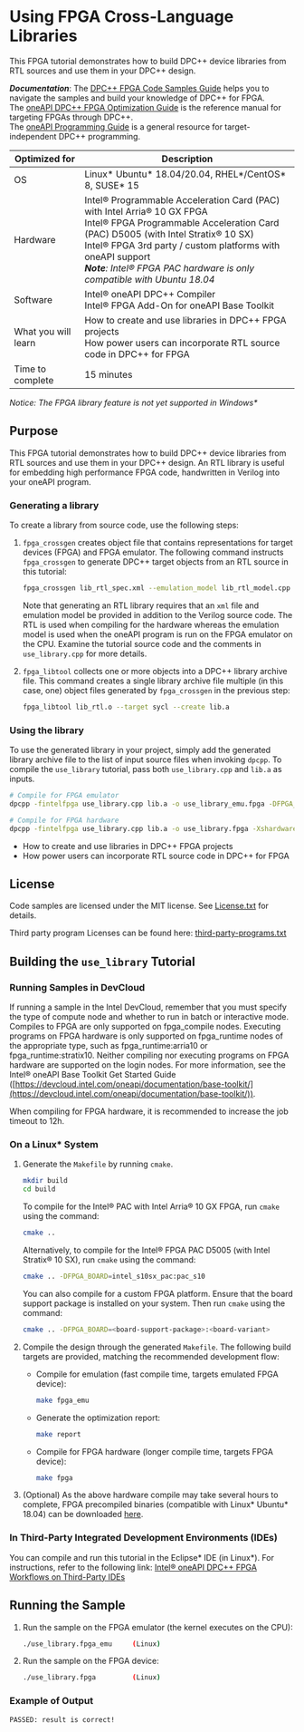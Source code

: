 # Using FPGA Cross-Language Libraries

This FPGA tutorial demonstrates how to build DPC++ device libraries from RTL sources and use them in your DPC++ design.

***Documentation***:  The [DPC++ FPGA Code Samples Guide](https://software.intel.com/content/www/us/en/develop/articles/explore-dpcpp-through-intel-fpga-code-samples.html) helps you to navigate the samples and build your knowledge of DPC++ for FPGA. <br>
The [oneAPI DPC++ FPGA Optimization Guide](https://software.intel.com/content/www/us/en/develop/documentation/oneapi-fpga-optimization-guide) is the reference manual for targeting FPGAs through DPC++. <br>
The [oneAPI Programming Guide](https://software.intel.com/en-us/oneapi-programming-guide) is a general resource for target-independent DPC++ programming.

| Optimized for                     | Description
---                                 |---
| OS                                | Linux* Ubuntu* 18.04/20.04, RHEL*/CentOS* 8, SUSE* 15
| Hardware                          | Intel® Programmable Acceleration Card (PAC) with Intel Arria® 10 GX FPGA <br> Intel® FPGA Programmable Acceleration Card (PAC) D5005 (with Intel Stratix® 10 SX) <br> Intel® FPGA 3rd party / custom platforms with oneAPI support <br> *__Note__: Intel® FPGA PAC hardware is only compatible with Ubuntu 18.04*
| Software                          | Intel® oneAPI DPC++ Compiler <br> Intel® FPGA Add-On for oneAPI Base Toolkit
| What you will learn               | How to create and use libraries in DPC++ FPGA projects <br> How power users can incorporate RTL source code in DPC++ for FPGA
| Time to complete                  | 15 minutes

_Notice: The FPGA library feature is not yet supported in Windows*_

## Purpose

This FPGA tutorial demonstrates how to build DPC++ device libraries from RTL sources and use them in your DPC++ design. An RTL library is useful for embedding high performance FPGA code, handwritten in Verilog into your oneAPI program.

### Generating a library

To create a library from  source code, use the following steps:

1. `fpga_crossgen` creates object file that contains representations for target devices (FPGA) and FPGA emulator. The following command instructs `fpga_crossgen` to generate DPC++ target objects from an RTL source in this tutorial:

   ```bash
   fpga_crossgen lib_rtl_spec.xml --emulation_model lib_rtl_model.cpp --target sycl -o lib_rtl.o
   ```

   Note that generating an RTL library requires that an `xml` file and emulation model be provided in addition to the Verilog source code. The RTL is used when compiling for the hardware whereas the emulation model is used when the oneAPI program is run on the FPGA emulator on the CPU. Examine the tutorial source code and the comments in `use_library.cpp` for more details.

2. `fpga_libtool` collects one or more objects into a DPC++ library archive file. This command creates a single library archive file multiple (in this case, one) object files generated by `fpga_crossgen` in the previous step:

   ```bash
   fpga_libtool lib_rtl.o --target sycl --create lib.a
   ```

### Using the library

To use the generated library in your project, simply add the generated library archive file to the list of input source files when invoking `dpcpp`. To compile the `use_library` tutorial, pass both `use_library.cpp` and `lib.a` as inputs.

```bash
# Compile for FPGA emulator
dpcpp -fintelfpga use_library.cpp lib.a -o use_library_emu.fpga -DFPGA_EMULATOR

# Compile for FPGA hardware
dpcpp -fintelfpga use_library.cpp lib.a -o use_library.fpga -Xshardware
```

* How to create and use libraries in DPC++ FPGA projects
* How power users can incorporate RTL source code in DPC++ for FPGA

## License

Code samples are licensed under the MIT license. See
[License.txt](https://github.com/oneapi-src/oneAPI-samples/blob/master/License.txt) for details.

Third party program Licenses can be found here: [third-party-programs.txt](https://github.com/oneapi-src/oneAPI-samples/blob/master/third-party-programs.txt)


## Building the `use_library` Tutorial

### Running Samples in DevCloud

If running a sample in the Intel DevCloud, remember that you must specify the type of compute node and whether to run in batch or interactive mode. Compiles to FPGA are only supported on fpga_compile nodes. Executing programs on FPGA hardware is only supported on fpga_runtime nodes of the appropriate type, such as fpga_runtime:arria10 or fpga_runtime:stratix10.  Neither compiling nor executing programs on FPGA hardware are supported on the login nodes. For more information, see the Intel® oneAPI Base Toolkit Get Started Guide ([https://devcloud.intel.com/oneapi/documentation/base-toolkit/](https://devcloud.intel.com/oneapi/documentation/base-toolkit/)).

When compiling for FPGA hardware, it is recommended to increase the job timeout to 12h.

### On a Linux* System

1. Generate the `Makefile` by running `cmake`.

     ```bash
   mkdir build
   cd build
   ```

   To compile for the Intel® PAC with Intel Arria® 10 GX FPGA, run `cmake` using the command:

    ```bash
    cmake ..
   ```

   Alternatively, to compile for the Intel® FPGA PAC D5005 (with Intel Stratix® 10 SX), run `cmake` using the command:

   ```bash
   cmake .. -DFPGA_BOARD=intel_s10sx_pac:pac_s10
   ```

   You can also compile for a custom FPGA platform. Ensure that the board support package is installed on your system. Then run `cmake` using the command:

   ```bash
   cmake .. -DFPGA_BOARD=<board-support-package>:<board-variant>
   ```

2. Compile the design through the generated `Makefile`. The following build targets are provided, matching the recommended development flow:

   * Compile for emulation (fast compile time, targets emulated FPGA device):

      ```bash
      make fpga_emu
      ```

   * Generate the optimization report:

     ```bash
     make report
     ```

   * Compile for FPGA hardware (longer compile time, targets FPGA device):

     ```bash
     make fpga
     ```

3. (Optional) As the above hardware compile may take several hours to complete, FPGA precompiled binaries (compatible with Linux* Ubuntu* 18.04) can be downloaded <a href="https://iotdk.intel.com/fpga-precompiled-binaries/latest/use_library.fpga.tar.gz" download>here</a>.

### In Third-Party Integrated Development Environments (IDEs)

You can compile and run this tutorial in the Eclipse* IDE (in Linux*). For instructions, refer to the following link: [Intel® oneAPI DPC++ FPGA Workflows on Third-Party IDEs](https://software.intel.com/en-us/articles/intel-oneapi-dpcpp-fpga-workflow-on-ide)

## Running the Sample

1. Run the sample on the FPGA emulator (the kernel executes on the CPU):

     ```bash
     ./use_library.fpga_emu     (Linux)
     ```

2. Run the sample on the FPGA device:

     ```bash
     ./use_library.fpga         (Linux)
     ```

### Example of Output

```bash
PASSED: result is correct!
```
